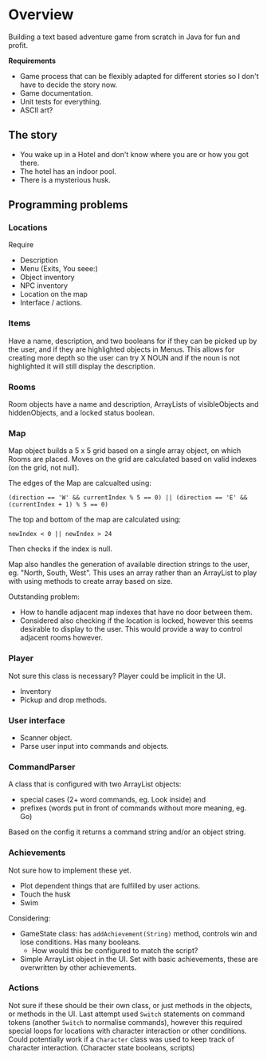 # Overview

Building a text based adventure game from scratch in Java for fun and profit.

**Requirements**

- Game process that can be flexibly adapted for different stories so I don't have to decide the story now.
- Game documentation.
- Unit tests for everything.
- ASCII art?

## The story

- You wake up in a Hotel and don't know where you are or how you got there.
- The hotel has an indoor pool.
- There is a mysterious husk.

## Programming problems

### Locations

Require
- Description
- Menu (Exits, You seee:)
- Object inventory
- NPC inventory
- Location on the map
- Interface / actions.

### Items

Have a name, description, and two booleans for if they can be picked up by the user, and if they are highlighted objects in Menus. This allows for creating more depth so the user can try X NOUN and if the noun is not highlighted it will still display the description.

### Rooms

Room objects have a name and description, ArrayLists of visibleObjects and hiddenObjects, and a locked status boolean. 

### Map

Map object builds a 5 x 5 grid based on a single array object, on which Rooms are placed. 
Moves on the grid are calculated based on valid indexes (on the grid, not null). 

The edges of the Map are calcualted using: 

    (direction == 'W' && currentIndex % 5 == 0) || (direction == 'E' && (currentIndex + 1) % 5 == 0)

The top and bottom of the map are calculated using:

    newIndex < 0 || newIndex > 24

Then checks if the index is null.

Map also handles the generation of available direction strings to the user, eg. "North, South, West". This uses an array rather than an ArrayList to play with using methods to create array based on size.

Outstanding problem:

- How to handle adjacent map indexes that have no door between them.
- Considered also checking if the location is locked, however this seems desirable to display to the user. This would provide a way to control adjacent rooms however.


### Player

Not sure this class is necessary? Player could be implicit in the UI.

- Inventory
- Pickup and drop methods.

### User interface

- Scanner object.
- Parse user input into commands and objects.

### CommandParser

A class that is configured with two ArrayList objects: 

- special cases (2+ word commands, eg. Look inside) and 
- prefixes (words put in front of commands without more meaning, eg. Go) 

Based on the config it returns a command string and/or an object string.

### Achievements

Not sure how to implement these yet.
- Plot dependent things that are fulfilled by user actions.
- Touch the husk
- Swim

Considering:
- GameState class: has `addAchievement(String)` method, controls win and lose conditions. Has many booleans.
    - How would this be configured to match the script?
- Simple ArrayList object in the UI. Set with basic achievements, these are overwritten by other achievements.

### Actions

Not sure if these should be their own class, or just methods in the objects, or methods in the UI. 
Last attempt used `Switch` statements on command tokens (another `Switch` to normalise commands), however this required special loops for locations with character interaction or other conditions.
Could potentially work if a `Character` class was used to keep track of character interaction. (Character state booleans, scripts)